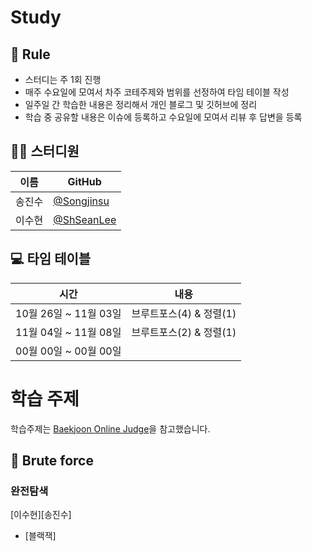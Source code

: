 # Study

## 🌳 Rule
- 스터디는 주 1회 진행
- 매주 수요일에 모여서 차주 코테주제와 범위를 선정하여 타임 테이블 작성
- 일주일 간 학습한 내용은 정리해서 개인 블로그 및 깃허브에 정리
- 학습 중 공유할 내용은 이슈에 등록하고 수요일에 모여서 리뷰 후 답변을 등록



## 👨‍💻  스터디원

| 이름   | GitHub                                         |
| ------ | ---------------------------------------------- |
| 송진수 | [@Songjinsu](https://github.com/jinsusong) |
| 이수현 | [@ShSeanLee](https://github.com/ShSeanLee) |


## 💻 타임 테이블

|     시간      |             내용              |
| :-----------: | :---------------------------: |
| 10월 26일 ~ 11월 03일 | 브루트포스(4) & 정렬(1) |
| 11월 04일 ~ 11월 08일 | 브루트포스(2) & 정렬(1) |
| 00월 00일 ~ 00월 00일 |  |



# 학습 주제
학습주제는 [Baekjoon Online Judge](https://www.acmicpc.net/)을 참고했습니다.




## 📌 Brute force

### 완전탐색
[이수현][송진수]
- [블랙잭]
